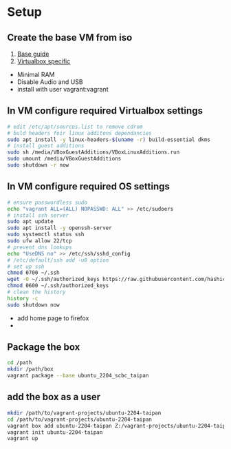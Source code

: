 #

# Setup

## Create the base VM from iso
1. [Base guide](https://developer.hashicorp.com/vagrant/docs/boxes/base)
1. [Virtualbox specific](https://developer.hashicorp.com/vagrant/docs/providers/virtualbox/boxes)

* Minimal RAM
* Disable Audio and USB
* install with user vagrant:vagrant

## In VM configure required Virtualbox settings
```bash 
# edit /etc/apt/sources.list to remove cdrom
# buld headers foir linux additons dependancies
sudo apt install -y linux-headers-$(uname -r) build-essential dkms
# install guest additions
sudo sh /media/VBoxGuestAdditions/VBoxLinuxAdditions.run
sudo umount /media/VBoxGuestAdditions
sudo shutdown -r now
```

## In VM configure required OS settings
```bash
# ensure passwordless sudo
echo "vagrant ALL=(ALL) NOPASSWD: ALL" >> /etc/sudoers
# install ssh server
sudo apt update
sudo apt install -y openssh-server 
sudo systemctl status ssh 
sudo ufw allow 22/tcp 
# prevent dns lookups
echo "UseDNS no" >> /etc/ssh/sshd_config
# /etc/default/ssh add -u0 option
# set up ssh
chmod 0700 ~/.ssh
wget -O ~/.ssh/authorized_keys https://raw.githubusercontent.com/hashicorp/vagrant/main/keys/vagrant.pub
chmod 0600 ~/.ssh/authorized_keys
# clean the history
history -c
sudo shutdown now
```

* add home page to firefox
* 

## Package the box
```bash
cd /path
mkdir /path/box
vagrant package --base ubuntu_2204_scbc_taipan
```

## add the box as a user
```bash
mkdir /path/to/vagrant-projects/ubuntu-2204-taipan
cd /path/to/vagrant-projects/ubuntu-2204-taipan
vagrant box add ubuntu-2204-taipan Z:/vagrant-projects/ubuntu-2204-taipan/package.box
vagrant init ubuntu-2204-taipan
vagrant up
```

